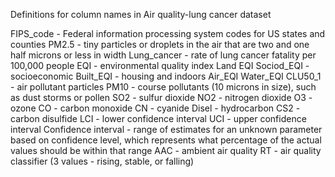 Definitions for column names in Air quality-lung cancer dataset

FIPS_code - Federal information processing system codes for US states and counties
PM2.5 - tiny particles or droplets in the air that are two and one half microns or less in width
Lung_cancer - rate of lung cancer fatality per 100,000 people
EQI - environmental quality index
Land EQI 
Sociod_EQI - socioeconomic
Built_EQI - housing and indoors
Air_EQI
Water_EQI
CLU50_1 - air pollutant particles 
PM10 - course pollutants (10 microns in size), such as dust storms or pollen
SO2 - sulfur dioxide
NO2 - nitrogen dioxide
O3 - ozone
CO - carbon monoxide
CN - cyanide
Disel - hydrocarbon 
CS2 - carbon disulfide
LCI - lower confidence interval
UCI - upper confidence interval
	Confidence interval - range of estimates for an unknown parameter based on confidence level, which represents what percentage of the actual values should be within that range
AAC - ambient air quality
RT - air quality classifier (3 values - rising, stable, or falling)
